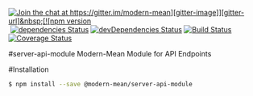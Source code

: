 [![Join the chat at https://gitter.im/modern-mean][gitter-image]][gitter-url]&nbsp;[![npm version][npm-image]][npm-url]&nbsp;[![dependencies Status][david-image]][david-url]&nbsp;[![devDependencies Status][davidDev-image]][davidDev-url]&nbsp;[![Build Status][travis-image]][travis-url]&nbsp;[![Coverage Status][coveralls-image]][coveralls-url]&nbsp;

#server-api-module
Modern-Mean Module for API Endpoints

#Installation
```sh
$ npm install --save @modern-mean/server-api-module
```

[gitter-image]: https://badges.gitter.im/modern-mean.svg
[gitter-url]: https://gitter.im/modern-mean?utm_source=badge&utm_medium=badge&utm_campaign=pr-badge&utm_content=badge

[npm-image]: https://badge.fury.io/js/%40modern-mean%2Fserver-api-module.svg
[npm-url]: https://npmjs.org/package/%40modern-mean%2Fserver-api-module

[travis-image]: https://travis-ci.org/modern-mean/server-api-module.svg?branch=master
[travis-url]: https://travis-ci.org/modern-mean/server-api-module

[david-image]: https://david-dm.org/modern-mean/server-api-module/status.svg
[david-url]: https://david-dm.org/modern-mean/server-api-module

[davidDev-image]: https://david-dm.org/modern-mean/server-api-module/dev-status.svg
[davidDev-url]: https://david-dm.org/modern-mean/server-api-module?type=dev

[coveralls-image]: https://coveralls.io/repos/github/modern-mean/server-api-module/badge.svg?branch=master
[coveralls-url]: https://coveralls.io/github/modern-mean/server-api-module?branch=master
